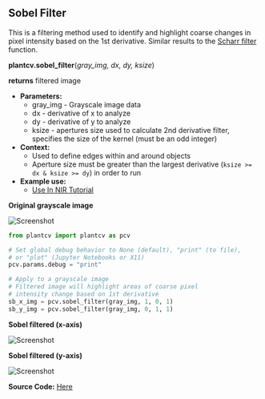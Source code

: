 ## Sobel Filter

This is a filtering method used to identify and highlight coarse changes in pixel intensity based on the 1st derivative.
Similar results to the [Scharr filter](scharr_filter.md) function.

**plantcv.sobel_filter**(*gray_img, dx, dy, ksize*)

**returns** filtered image

- **Parameters:**
    - gray_img - Grayscale image data
    - dx - derivative of x to analyze
    - dy - derivative of y to analyze
    - ksize - apertures size used to calculate 2nd derivative filter, specifies the size of the kernel (must be an odd integer)
- **Context:**
    - Used to define edges within and around objects
    - Aperture size must be greater than the largest derivative (`ksize >= dx & ksize >= dy`) in order to run
- **Example use:**
    - [Use In NIR Tutorial](nir_tutorial.md)

**Original grayscale image**

![Screenshot](img/documentation_images/sobel_filter/original_image.jpg)

```python
from plantcv import plantcv as pcv

# Set global debug behavior to None (default), "print" (to file),
# or "plot" (Jupyter Notebooks or X11)
pcv.params.debug = "print"

# Apply to a grayscale image
# Filtered image will highlight areas of coarse pixel 
# intensity change based on 1st derivative
sb_x_img = pcv.sobel_filter(gray_img, 1, 0, 1)
sb_y_img = pcv.sobel_filter(gray_img, 0, 1, 1)

```

**Sobel filtered (x-axis)**

![Screenshot](img/documentation_images/sobel_filter/sobel-x.jpg)

**Sobel filtered (y-axis)**

![Screenshot](img/documentation_images/sobel_filter/sobel-y.jpg)

**Source Code:** [Here](https://github.com/danforthcenter/plantcv/blob/master/plantcv/plantcv/sobel_filter.py)
